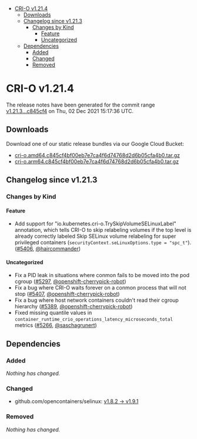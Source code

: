 - [CRI-O v1.21.4](#cri-o-v1214)
  - [Downloads](#downloads)
  - [Changelog since v1.21.3](#changelog-since-v1213)
    - [Changes by Kind](#changes-by-kind)
      - [Feature](#feature)
      - [Uncategorized](#uncategorized)
  - [Dependencies](#dependencies)
    - [Added](#added)
    - [Changed](#changed)
    - [Removed](#removed)

# CRI-O v1.21.4

The release notes have been generated for the commit range
[v1.21.3...c845cf4](https://github.com/cri-o/cri-o/compare/v1.21.3...c845cf4bf00eb7e7ca4f6d74768d2d6b05cfa4b0) on Thu, 02 Dec 2021 15:17:36 UTC.

## Downloads

Download one of our static release bundles via our Google Cloud Bucket:

- [cri-o.amd64.c845cf4bf00eb7e7ca4f6d74768d2d6b05cfa4b0.tar.gz](https://storage.googleapis.com/k8s-conform-cri-o/artifacts/cri-o.amd64.c845cf4bf00eb7e7ca4f6d74768d2d6b05cfa4b0.tar.gz)
- [cri-o.arm64.c845cf4bf00eb7e7ca4f6d74768d2d6b05cfa4b0.tar.gz](https://storage.googleapis.com/k8s-conform-cri-o/artifacts/cri-o.arm64.c845cf4bf00eb7e7ca4f6d74768d2d6b05cfa4b0.tar.gz)

## Changelog since v1.21.3

### Changes by Kind

#### Feature
 - Add support for "io.kubernetes.cri-o.TrySkipVolumeSELinuxLabel" annotation, which tells CRI-O to skip relabeling volumes if the top level is already correctly labeled
  Skip SELinux volume relabeling for super privileged containers (`securityContext.seLinuxOptions.type = "spc_t"`). ([#5406](https://github.com/cri-o/cri-o/pull/5406), [@haircommander](https://github.com/haircommander))

#### Uncategorized
 - Fix a PID leak in situations where conmon fails to be moved into the pod cgroup ([#5297](https://github.com/cri-o/cri-o/pull/5297), [@openshift-cherrypick-robot](https://github.com/openshift-cherrypick-robot))
 - Fix a bug where CRI-O waits forever on a conmon process that will not stop ([#5407](https://github.com/cri-o/cri-o/pull/5407), [@openshift-cherrypick-robot](https://github.com/openshift-cherrypick-robot))
 - Fix a bug where host network containers couldn't read their cgroup hierarchy ([#5389](https://github.com/cri-o/cri-o/pull/5389), [@openshift-cherrypick-robot](https://github.com/openshift-cherrypick-robot))
 - Fixed missing quantile values in `container_runtime_crio_operations_latency_microseconds_total` metrics ([#5266](https://github.com/cri-o/cri-o/pull/5266), [@saschagrunert](https://github.com/saschagrunert))

## Dependencies

### Added
_Nothing has changed._

### Changed
- github.com/opencontainers/selinux: [v1.8.2 → v1.9.1](https://github.com/opencontainers/selinux/compare/v1.8.2...v1.9.1)

### Removed
_Nothing has changed._
